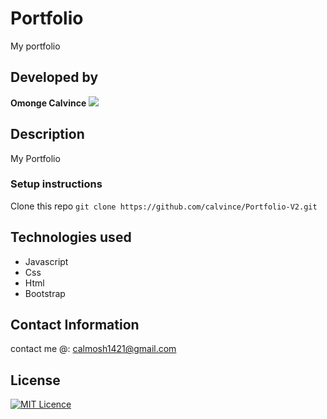 # Portfolio
My portfolio
## Developed by
**Omonge Calvince** ![](https://img.shields.io/badge/Programmer-Verified-brightgreen.svg)
## Description
My Portfolio


  
### Setup instructions

 Clone this repo ``git clone https://github.com/calvince/Portfolio-V2.git``

## Technologies used
- Javascript
- Css
- Html
- Bootstrap


## Contact Information
 contact me @: calmosh1421@gmail.com
## License
[![MIT Licence](https://badges.frapsoft.com/os/mit/mit-125x28.png?v=103)](https://github.com/calvince/Portfolio-V2/blob/master/LICENSE)

